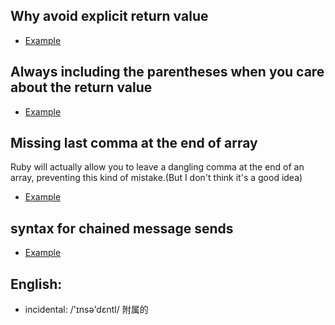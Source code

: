 ## Why avoid explicit return value

* [Example](024_incidental_return.rb)

## Always including the parentheses when you care about the return value

* [Example](024_incidental_parenthese.rb)

## Missing last comma at the end of array

Ruby will actually allow you to leave a dangling comma at the end of an array, 
preventing this kind of mistake.(But I don't think it's a good idea)

* [Example](024_incidental_comma.rb)

## syntax for chained message sends

* [Example](024_incidental_chained.rb)


## English:

* incidental: /'ɪnsə'dɛntl/ 附属的
